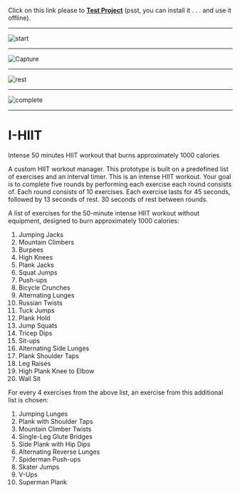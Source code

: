 Click on this link please to **[Test Project](https://shiny-praline-be396d.netlify.app/)** (psst, you can install it . . . and use it offline).
<hr>

![start](https://github.com/IMAD-Majid/I-HIIT/assets/137281672/f656ca0d-f2af-4670-ba0d-ec5fac516bd9)
<hr>

![Capture](https://github.com/IMAD-Majid/I-HIIT/assets/137281672/7cd199bf-20ba-4d1d-b196-6039f722e2fb)
<hr>

![rest](https://github.com/IMAD-Majid/I-HIIT/assets/137281672/72f36064-8968-4568-8435-6a8bac6bed62)
<hr>

![complete](https://github.com/IMAD-Majid/I-HIIT/assets/137281672/6b4d6cbd-577f-43ee-8793-c606ba941ce0)
<hr>

# I-HIIT

Intense 50 minutes HIIT workout that burns approximately 1000 calories

A custom HIIT workout manager.
This prototype is built on a predefined list of exercises and an interval timer.
This is an intense HIIT workout.
Your goal is to complete five rounds by performing each exercise each round consists of.
Each round consists of 10 exercises.
Each exercise lasts for 45 seconds, followed by 13 seconds of rest.
30 seconds of rest between rounds.

A list of exercises for the 50-minute intense HIIT workout without equipment, designed to burn approximately 1000 calories:
1. Jumping Jacks
2. Mountain Climbers
3. Burpees
4. High Knees
5. Plank Jacks
6. Squat Jumps
7. Push-ups
8. Bicycle Crunches
9. Alternating Lunges
10. Russian Twists
11. Tuck Jumps
12. Plank Hold
13. Jump Squats
14. Tricep Dips
15. Sit-ups
16. Alternating Side Lunges
17. Plank Shoulder Taps
18. Leg Raises
19. High Plank Knee to Elbow
20. Wall Sit

For every 4 exercises from the above list, an exercise from this additional list is chosen:
1. Jumping Lunges
2. Plank with Shoulder Taps
3. Mountain Climber Twists
4. Single-Leg Glute Bridges
5. Side Plank with Hip Dips
6. Alternating Reverse Lunges
7. Spiderman Push-ups
8. Skater Jumps
9. V-Ups
10. Superman Plank
